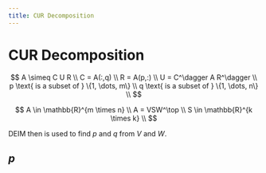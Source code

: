 ```yaml
---
title: CUR Decomposition
---
```

# CUR Decomposition

$$
A \simeq C U R \\
C = A(:,q) \\
R = A(p,:) \\
U = C^\dagger A R^\dagger \\
p \text{ is a subset of } \{1, \dots, m\} \\
q \text{ is a subset of } \{1, \dots, n\} \\
$$

$$
A  \in \mathbb{R}^{m \times n} \\
A = VSW^\top \\
S \in \mathbb{R}^{k \times k} \\
$$

DEIM then is used to find $p$ and $q$ from $V$ and $W$.

## $p$
